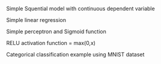 
Simple Squential model with continuous dependent variable

Simple linear regression

Simple perceptron and Sigmoid function

RELU activation function = max(0,x)

Categorical classification example using MNIST dataset



